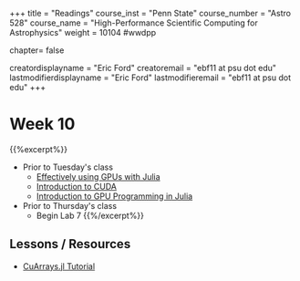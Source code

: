 +++
title = "Readings"
course_inst = "Penn State"
course_number = "Astro 528"
course_name = "High-Performance Scientific Computing for Astrophysics"
weight = 10104  #wwdpp

chapter= false

creatordisplayname = "Eric Ford"
creatoremail = "ebf11 at psu dot edu"
lastmodifierdisplayname = "Eric Ford"
lastmodifieremail = "ebf11 at psu dot edu"
+++


# Week 10
{{%excerpt%}}
- Prior to Tuesday's class
   + [Effectively using GPUs with Julia](https://docs.google.com/presentation/d/1l-BuAtyKgoVYakJSijaSqaTL3friESDyTOnU2OLqGoA/edit#slide=id.p)
   + [Introduction to CUDA](http://mc.stanford.edu/cgi-bin/images/f/f7/Darve_cme343_cuda_1.pdf)
   + [Introduction to GPU Programming in Julia](https://nextjournal.com/sdanisch/julia-gpu-programming)
- Prior to Thursday's class
   + Begin Lab 7
{{%/excerpt%}}

## Lessons / Resources
- [CuArrays.jl Tutorial](https://juliagpu.gitlab.io/CuArrays.jl/tutorials/generated/intro/)
